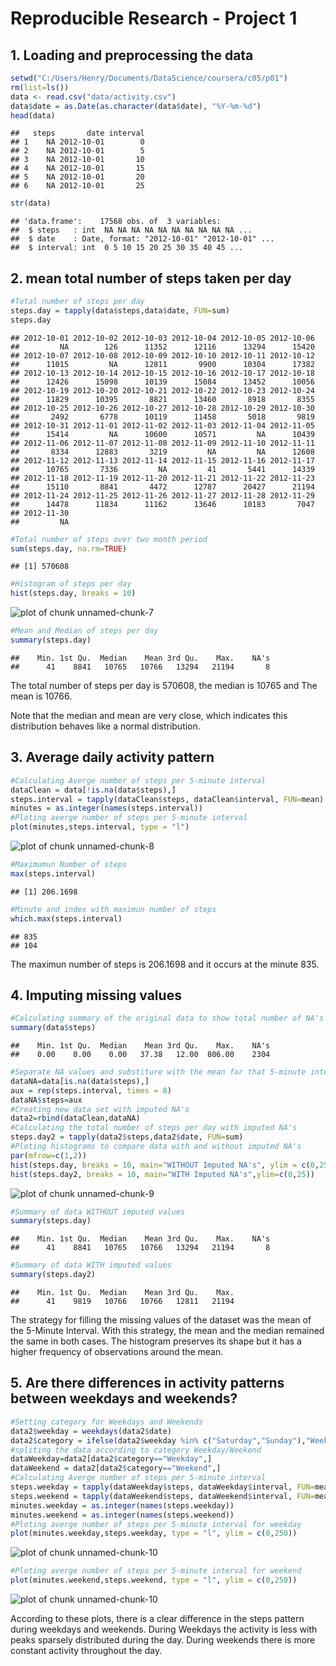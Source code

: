 # Reproducible Research - Project 1

## 1. Loading and preprocessing the data


```r
setwd("C:/Users/Henry/Documents/DataScience/coursera/c05/p01")
rm(list=ls())
data <- read.csv("data/activity.csv")
data$date = as.Date(as.character(data$date), "%Y-%m-%d")
head(data)
```

```
##   steps       date interval
## 1    NA 2012-10-01        0
## 2    NA 2012-10-01        5
## 3    NA 2012-10-01       10
## 4    NA 2012-10-01       15
## 5    NA 2012-10-01       20
## 6    NA 2012-10-01       25
```

```r
str(data)
```

```
## 'data.frame':	17568 obs. of  3 variables:
##  $ steps   : int  NA NA NA NA NA NA NA NA NA NA ...
##  $ date    : Date, format: "2012-10-01" "2012-10-01" ...
##  $ interval: int  0 5 10 15 20 25 30 35 40 45 ...
```

## 2. mean total number of steps taken per day


```r
#Total number of steps per day
steps.day = tapply(data$steps,data$date, FUN=sum)
steps.day
```

```
## 2012-10-01 2012-10-02 2012-10-03 2012-10-04 2012-10-05 2012-10-06 
##         NA        126      11352      12116      13294      15420 
## 2012-10-07 2012-10-08 2012-10-09 2012-10-10 2012-10-11 2012-10-12 
##      11015         NA      12811       9900      10304      17382 
## 2012-10-13 2012-10-14 2012-10-15 2012-10-16 2012-10-17 2012-10-18 
##      12426      15098      10139      15084      13452      10056 
## 2012-10-19 2012-10-20 2012-10-21 2012-10-22 2012-10-23 2012-10-24 
##      11829      10395       8821      13460       8918       8355 
## 2012-10-25 2012-10-26 2012-10-27 2012-10-28 2012-10-29 2012-10-30 
##       2492       6778      10119      11458       5018       9819 
## 2012-10-31 2012-11-01 2012-11-02 2012-11-03 2012-11-04 2012-11-05 
##      15414         NA      10600      10571         NA      10439 
## 2012-11-06 2012-11-07 2012-11-08 2012-11-09 2012-11-10 2012-11-11 
##       8334      12883       3219         NA         NA      12608 
## 2012-11-12 2012-11-13 2012-11-14 2012-11-15 2012-11-16 2012-11-17 
##      10765       7336         NA         41       5441      14339 
## 2012-11-18 2012-11-19 2012-11-20 2012-11-21 2012-11-22 2012-11-23 
##      15110       8841       4472      12787      20427      21194 
## 2012-11-24 2012-11-25 2012-11-26 2012-11-27 2012-11-28 2012-11-29 
##      14478      11834      11162      13646      10183       7047 
## 2012-11-30 
##         NA
```

```r
#Total number of steps over two month period
sum(steps.day, na.rm=TRUE)
```

```
## [1] 570608
```

```r
#Histogram of steps per day
hist(steps.day, breaks = 10)
```

![plot of chunk unnamed-chunk-7](figure/unnamed-chunk-7-1.png)

```r
#Mean and Median of steps per day
summary(steps.day)
```

```
##    Min. 1st Qu.  Median    Mean 3rd Qu.    Max.    NA's 
##      41    8841   10765   10766   13294   21194       8
```

The total number of steps per day is 570608, the median is 10765 and The mean is 10766. 

Note that the median and mean are very close, which indicates this distribution behaves like a normal distribution.

## 3. Average daily activity pattern


```r
#Calculating Averge number of steps per 5-minute interval
dataClean = data[!is.na(data$steps),]
steps.interval = tapply(dataClean$steps, dataClean$interval, FUN=mean)
minutes = as.integer(names(steps.interval))
#Ploting averge number of steps per 5-minute interval
plot(minutes,steps.interval, type = "l")
```

![plot of chunk unnamed-chunk-8](figure/unnamed-chunk-8-1.png)

```r
#Maximumun Number of steps
max(steps.interval)
```

```
## [1] 206.1698
```

```r
#Minute and index with maximun number of steps
which.max(steps.interval)
```

```
## 835 
## 104
```

The maximun number of steps is 206.1698 and it occurs at the minute 835.

## 4. Imputing missing values


```r
#Calculating summary of the original data to show total number of NA's
summary(data$steps)
```

```
##    Min. 1st Qu.  Median    Mean 3rd Qu.    Max.    NA's 
##    0.00    0.00    0.00   37.38   12.00  806.00    2304
```

```r
#Separate NA values and substiture with the mean for that 5-minute interval
dataNA=data[is.na(data$steps),]
aux = rep(steps.interval, times = 8)
dataNA$steps=aux
#Creating new data set with imputed NA's
data2=rbind(dataClean,dataNA)
#Calculating the total number of steps per day with imputed NA's
steps.day2 = tapply(data2$steps,data2$date, FUN=sum)
#Ploting histograms to compare data with and without imputed NA's
par(mfrow=c(1,2))
hist(steps.day, breaks = 10, main="WITHOUT Imputed NA's", ylim = c(0,25))
hist(steps.day2, breaks = 10, main="WITH Imputed NA's",ylim=c(0,25))
```

![plot of chunk unnamed-chunk-9](figure/unnamed-chunk-9-1.png)

```r
#Summary of data WITHOUT imputed values
summary(steps.day)
```

```
##    Min. 1st Qu.  Median    Mean 3rd Qu.    Max.    NA's 
##      41    8841   10765   10766   13294   21194       8
```

```r
#Summary of data WITH imputed values
summary(steps.day2)
```

```
##    Min. 1st Qu.  Median    Mean 3rd Qu.    Max. 
##      41    9819   10766   10766   12811   21194
```

The strategy for filling the missing values of the dataset was the mean of the 5-Minute Interval. With this strategy, the mean and the median remained the same in both cases. The histogram preserves its shape but it has a higher frequency of observations around the mean.


## 5. Are there differences in activity patterns between weekdays and weekends?


```r
#Setting category for Weekdays and Weekends
data2$weekday = weekdays(data2$date)
data2$category = ifelse(data2$weekday %in% c("Saturday","Sunday"),"Weekend","Weekday")
#spliting the data according to category Weekday/Weekend
dataWeekday=data2[data2$category=="Weekday",]
dataWeekend = data2[data2$category=="Weekend",]
#Calculating Averge number of steps per 5-minute interval
steps.weekday = tapply(dataWeekday$steps, dataWeekday$interval, FUN=mean)
steps.weekend = tapply(dataWeekend$steps, dataWeekend$interval, FUN=mean)
minutes.weekday = as.integer(names(steps.weekday))
minutes.weekend = as.integer(names(steps.weekend))
#Ploting averge number of steps per 5-minute interval for weekday
plot(minutes.weekday,steps.weekday, type = "l", ylim = c(0,250))
```

![plot of chunk unnamed-chunk-10](figure/unnamed-chunk-10-1.png)

```r
#Ploting averge number of steps per 5-minute interval for weekend
plot(minutes.weekend,steps.weekend, type = "l", ylim = c(0,250))
```

![plot of chunk unnamed-chunk-10](figure/unnamed-chunk-10-2.png)

According to these plots, there is a clear difference in the steps pattern during weekdays and weekends. During Weekdays the activity is less with peaks sparsely distributed during the day. During weekends there is more constant activity throughout the day.
